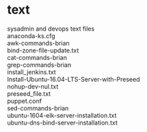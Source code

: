 # text
sysadmin and devops text files  
anaconda-ks.cfg  
awk-commands-brian  
bind-zone-file-update.txt  
cat-commands-brian  
grep-commands-brian  
install_jenkins.txt  
Install-Ubuntu-16.04-LTS-Server-with-Preseed  
nohup-dev-nul.txt  
preseed_file.txt  
puppet.conf  
sed-commands-brian  
ubuntu-1604-elk-server-installation.txt  
ubuntu-dns-bind-server-installation.txt  
